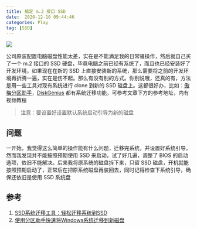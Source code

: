 ```yaml
---
title: 搞定 m.2 接口 SSD 
date:  2020-12-10 09:44:46
categories: Play
tag: [SSD]
---
```


![](https://res.cloudinary.com/incoder/image/upload/v1611489458/blog/dell-ssd.jpg)

<!-- more -->

公司原装配置电脑磁盘性能太差，实在是不能满足我的日常骚操作，然后就自己买了一个 m.2 接口的 SSD 硬盘，毕竟电脑之前已经有系统了，而且也已经安装好了开发环境，如果现在在新的 SSD 上直接安装新的系统，那么需要将之前的开发环境再折腾一遍，实在是伤不起。那么有没有别的方式。你别说哦，还真的有，方法是用一些工具对现有系统进行 clone 到新的 SSD 磁盘上。这都很好办，比如：[傲梅分区助手](https://www.disktool.cn)，[DiskGenius](https://www.diskgenius.cn) 都有系统迁移功能，可参考文章下方的参考地址，内有视频教程

>注意：要设置好设置默认系统启动引导为新的磁盘

## 问题

一开始，我觉得这么简单的操作能有什么问题，迁移完系统，并设置好系统引导，然而我发现并不能按照预期使用 SSD 来启动，试了好几遍，调整了 BIOS 的启动选项，依旧不能解决。后来我将原系统的磁盘拆下来，只留 SSD 磁盘，开机就能按照预期启动了，正常后在把原系统磁盘再装回去，同时记得检查下系统引导，确保还依旧是使用 SSD 系统盘

## 参考

1. [SSD系统迁移工具：轻松迁移系统到SSD](https://www.disktool.cn/jiaocheng/migrate-system.html)
2. [使用分区助手快速将Windows系统迁移到新磁盘](https://www.disktool.cn/jiaocheng-new/2019/how-to-migrate-system.htmlv)